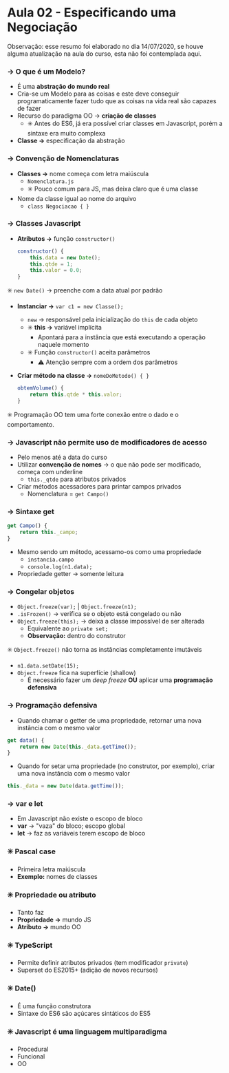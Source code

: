 # Aula 02 - Especificando uma Negociação

Observação: esse resumo foi elaborado no dia 14/07/2020, se houve alguma atualização na aula do curso, esta não foi contemplada aqui.

### → O que é um Modelo?
* É uma **abstração do mundo real**
* Cria-se um Modelo para as coisas e este deve conseguir programaticamente fazer tudo que as coisas na vida real são capazes de fazer
* Recurso do paradigma OO → **criação de classes**
    * :eight_spoked_asterisk: Antes do ES6, já era possível criar classes em Javascript, porém a sintaxe era muito complexa
* **Classe →** especificação da abstração

### → Convenção de Nomenclaturas
* **Classes →** nome começa com letra maiúscula
    * `Nomenclatura.js`
    * :eight_spoked_asterisk: Pouco comum para JS, mas deixa claro que é uma classe
* Nome da classe igual ao nome do arquivo
    * `class Negociacao { }`

### → Classes Javascript
* **Atributos →** função `constructor()`
    ```javascript
    constructor() {
        this.data = new Date();
        this.qtde = 1;
        this.valor = 0.0;
    }
    ```
:eight_spoked_asterisk: `new Date()` → preenche com a data atual por padrão

* **Instanciar →** `var c1 = new Classe();`
    * `new` → responsável pela inicialização do `this` de cada objeto
    * :eight_spoked_asterisk: **this →** variável implícita
        * Apontará para a instância que está executando a operação naquele momento
    * :eight_spoked_asterisk: Função `constructor()` aceita parâmetros
        * :warning: Atenção sempre com a ordem dos parâmetros

* **Criar método na classe →** `nomeDoMetodo() { }`
    ```javascript
    obtemVolume() {
        return this.qtde * this.valor;
    }
    ```
:eight_spoked_asterisk: Programação OO tem uma forte conexão entre o dado e o comportamento.

### → Javascript não permite uso de modificadores de acesso
* Pelo menos até a data do curso
* Utilizar **convenção de nomes** → o que não pode ser modificado, começa com underline
    * `this._qtde` para atributos privados
* Criar métodos acessadores para printar campos privados
    * Nomenclatura = `get Campo()`

### → Sintaxe get
```javascript
get Campo() {
    return this._campo;
}
```
* Mesmo sendo um método, acessamo-os como uma propriedade
    * `instancia.campo`
    * `console.log(n1.data);`
* Propriedade getter → somente leitura

### → Congelar objetos
* `Object.freeze(var);` | `Object.freeze(n1);`
* `.isFrozen()` → verifica se o objeto está congelado ou não
* `Object.freeze(this);` → deixa a classe impossível de ser alterada
    * Equivalente ao `private set;`
    * **Observação:** dentro do construtor

:eight_spoked_asterisk: `Object.freeze()` não torna as instâncias completamente imutáveis
* `n1.data.setDate(15);`
* `Object.freeze` fica na superfície (shallow)
    * É necessário fazer um *deep freeze* **OU** aplicar uma **programação defensiva**

### → Programação defensiva
* Quando chamar o getter de uma propriedade, retornar uma nova instância com o mesmo valor
```javascript
get data() {
    return new Date(this._data.getTime());
}
```
* Quando for setar uma propriedade (no construtor, por exemplo), criar uma nova instância com o mesmo valor
```javascript
this._data = new Date(data.getTime());
```

### → var e let
* Em Javascript não existe o escopo de bloco
* **var** → "vaza" do bloco; escopo global
* **let** → faz as variáveis terem escopo de bloco

### :eight_spoked_asterisk: Pascal case
* Primeira letra maiúscula
* **Exemplo:** nomes de classes

### :eight_spoked_asterisk: Propriedade ou atributo
* Tanto faz
* **Propriedade →** mundo JS
* **Atributo →** mundo OO

### :eight_spoked_asterisk: **TypeScript** 
* Permite definir atributos privados (tem modificador `private`)
* Superset do ES2015+ (adição de novos recursos)

### :eight_spoked_asterisk: Date()
* É uma função construtora
* Sintaxe do ES6 são açúcares sintáticos do ES5

### :eight_spoked_asterisk: Javascript é uma linguagem multiparadigma
* Procedural
* Funcional
* OO 